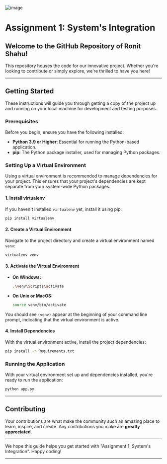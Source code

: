 ![image](https://github.com/Devilreaper123/System-s-Integration/assets/67621176/2185640c-8408-4d2c-8d58-8ef592482891)

# Assignment 1: System's Integration

## Welcome to the GitHub Repository of Ronit Shahu!

This repository houses the code for our innovative project. Whether you're looking to contribute or simply explore, we're thrilled to have you here!

---

## Getting Started

These instructions will guide you through getting a copy of the project up and running on your local machine for development and testing purposes.

### Prerequisites

Before you begin, ensure you have the following installed:

- **Python 3.9 or Higher**: Essential for running the Python-based application.
- **pip**: The Python package installer, used for managing Python packages.

### Setting Up a Virtual Environment

Using a virtual environment is recommended to manage dependencies for your project. This ensures that your project's dependencies are kept separate from your system-wide Python packages.

#### 1. Install virtualenv

If you haven't installed `virtualenv` yet, install it using pip:

```bash
pip install virtualenv
```

#### 2. Create a Virtual Environment

Navigate to the project directory and create a virtual environment named `venv`:

```bash
virtualenv venv
```

#### 3. Activate the Virtual Environment

- **On Windows:**

  ```bash
  .\venv\Scripts\activate
  ```

- **On Unix or MacOS:**

  ```bash
  source venv/bin/activate
  ```

You should see `(venv)` appear at the beginning of your command line prompt, indicating that the virtual environment is active.

#### 4. Install Dependencies

With the virtual environment active, install the project dependencies:

```bash
pip install -r Requirements.txt
```

### Running the Application

With your virtual environment set up and dependencies installed, you're ready to run the application:

```bash
python app.py
```

---

## Contributing

Your contributions are what make the community such an amazing place to learn, inspire, and create. Any contributions you make are **greatly appreciated**.

---

We hope this guide helps you get started with "Assignment 1: System's Integration". Happy coding!

---
